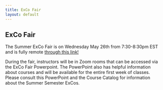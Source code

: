 ```yaml
---
title: ExCo Fair
layout: default
---
```

## ExCo Fair

<p>The Summer ExCo Fair is on Wednesday May 26th from 7:30-8:30pm EST and is fully remote <a href="https://docs.google.com/presentation/d/1fReeMrf9aubfid8pxFAorNZ2KibYbBvrmEx6dEfslAs/edit?usp=sharing">through this link!</a></p> 

<p>During the fair, instructors will be in Zoom rooms that can be accessed via the ExCo Fair Powerpoint. The PowerPoint also has helpful information about courses and will be available for the entire first week of classes. Please consult this PowerPoint and the Course Catalog for information about the Summer Semester ExCos. </p>  
